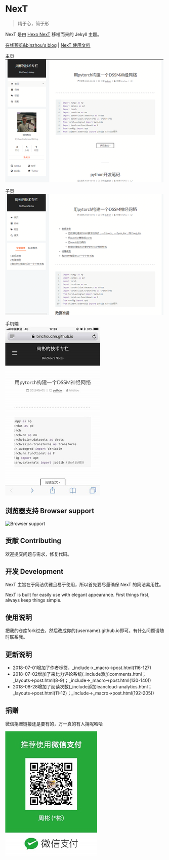 # NexT

> 精于心，简于形

NexT 是由 [Hexo NexT](https://github.com/iissnan/hexo-theme-next) 移植而来的 Jekyll 主题。<!--commit: f951075d9b739d26b42472431995fa68d08796aa-->

<a href="https://binzhouchn.github.io/" target="_blank">在线预览&binzhou's blog</a> | <a href="http://theme-next.iissnan.com/" target="_blank">NexT 使用文档</a>

主页<br>
![主页](assets/images/main_page.png)

子页<br>
![子页](assets/images/sub_page.png)

手机端<br>
![手机端](assets/images/mobile_page.png)


## 浏览器支持 Browser support

![Browser support](http://iissnan.com/nexus/next/browser-support.png)


## 贡献 Contributing

欢迎提交问题与需求，修复代码。


## 开发 Development

NexT 主旨在于简洁优雅且易于使用，所以首先要尽量确保 NexT 的简洁易用性。

NexT is built for easily use with elegant appearance. First things first, always keep things simple.


## 使用说明

把我的仓库fork过去，然后改成你的{username}.github.io即可。有什么问题请随时联系我。

## 更新说明

 - 2018-07-01增加了作者标签，_include->_macro->post.html(116-127)
 - 2018-07-02增加了来比力评论系统(_include添加comments.html；_layouts->post.html(8-9)；_include->_macro->post.html(130-140))
 - 2018-08-28增加了阅读次数(_include添加leancloud-analytics.html；_layouts->post.html(11-12)；_include->_macro->post.html(192-205))

## 捐赠

微信捐赠链接还是要有的，万一真的有人捐呢哈哈

![](assets/images/wechat_receive.jpg)

